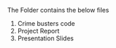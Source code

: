 The Folder contains the below files
1. Crime busters code
2. Project Report
3. Presentation Slides
   

